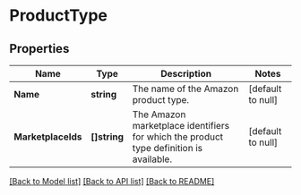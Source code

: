 # ProductType

## Properties
Name | Type | Description | Notes
------------ | ------------- | ------------- | -------------
**Name** | **string** | The name of the Amazon product type. | [default to null]
**MarketplaceIds** | **[]string** | The Amazon marketplace identifiers for which the product type definition is available. | [default to null]

[[Back to Model list]](../README.md#documentation-for-models) [[Back to API list]](../README.md#documentation-for-api-endpoints) [[Back to README]](../README.md)

